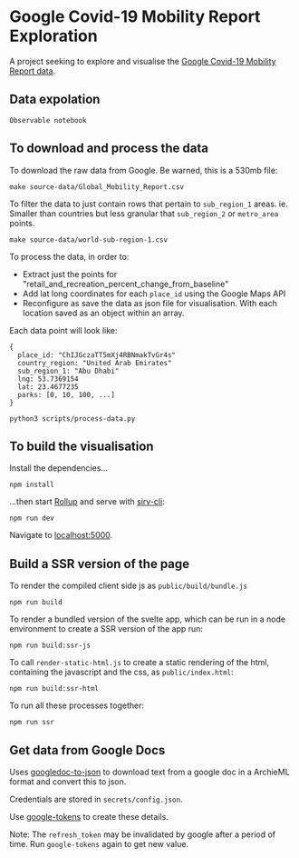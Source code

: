 # Google Covid-19 Mobility Report Exploration

A project seeking to explore and visualise the [Google Covid-19 Mobility Report data](https://www.google.com/covid19/mobility/).

## Data expolation

    Observable notebook

## To download and process the data

To download the raw data from Google. Be warned, this is a 530mb file:

    make source-data/Global_Mobility_Report.csv

To filter the data to just contain rows that pertain to `sub_region_1` areas. ie. Smaller than countries but less granular that `sub_region_2` or `metro_area` points.

    make source-data/world-sub-region-1.csv

To process the data, in order to:

- Extract just the points for "retail_and_recreation_percent_change_from_baseline"
- Add lat long coordinates for each `place_id` using the Google Maps API
- Reconfigure as save the data as json file for visualisation. With each location saved as an object within an array.

Each data point will look like:

```
{
  place_id: "ChIJGczaTT5mXj4RBNmakTvGr4s"
  country_region: "United Arab Emirates"
  sub_region_1: "Abu Dhabi"
  lng: 53.7369154
  lat: 23.4677235
  parks: [0, 10, 100, ...]
}
```

    python3 scripts/process-data.py

## To build the visualisation

Install the dependencies...

    npm install

...then start [Rollup](https://rollupjs.org) and serve with [sirv-cli](https://github.com/lukeed/sirv):

    npm run dev

Navigate to [localhost:5000](http://localhost:5000).

## Build a SSR version of the page

To render the compiled client side js as `public/build/bundle.js`

    npm run build

To render a bundled version of the svelte app, which can be run in a node environment to create a SSR version of the app run:

    npm run build:ssr-js

To call `render-static-html.js` to create a static rendering of the html, containing the javascript and the css, as `public/index.html`:

    npm run build:ssr-html

To run all these processes together:

    npm run ssr

## Get data from Google Docs

Uses [googledoc-to-json](https://github.com/bradoyler/googledoc-to-json) to download text from a google doc in a ArchieML format and convert this to json.

Credentials are stored in `secrets/config.json`.

Use [google-tokens](https://github.com/bradoyler/google-tokens) to create these details.

Note: The `refresh_token` may be invalidated by google after a period of time. Run `google-tokens` again to get new value.
